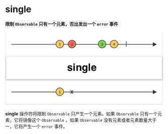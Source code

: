 # single

**限制 `Observable` 只有一个元素，否出发出一个 `error` 事件**

![](../.gitbook/assets/single.png)

**single** 操作符将限制 `Observable` 只产生一个元素。如果 `Observable` 只有一个元素，它将镜像这个 `Observable` 。如果 `Observable` 没有元素或者元素数量大于一，它将产生一个 `error` 事件。

